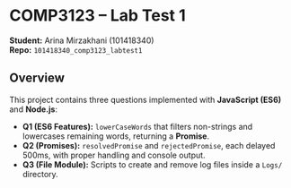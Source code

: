 # COMP3123 – Lab Test 1  
**Student:** Arina Mirzakhani (101418340)  
**Repo:** `101418340_comp3123_labtest1`  

## Overview
This project contains three questions implemented with **JavaScript (ES6)** and **Node.js**:

- **Q1 (ES6 Features):** `lowerCaseWords` that filters non-strings and lowercases remaining words, returning a **Promise**.
- **Q2 (Promises):** `resolvedPromise` and `rejectedPromise`, each delayed 500ms, with proper handling and console output.
- **Q3 (File Module):** Scripts to create and remove log files inside a `Logs/` directory.



